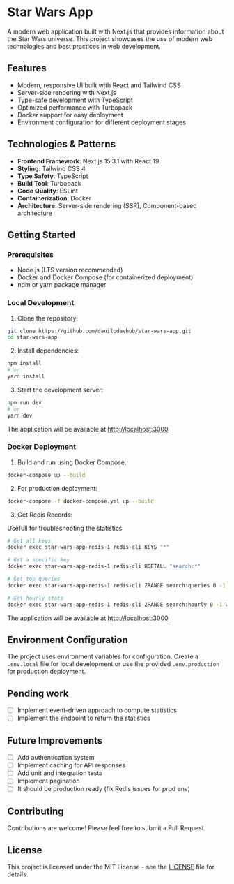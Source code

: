 # Star Wars App

A modern web application built with Next.js that provides information about the Star Wars universe. This project showcases the use of modern web technologies and best practices in web development.

## Features

- Modern, responsive UI built with React and Tailwind CSS
- Server-side rendering with Next.js
- Type-safe development with TypeScript
- Optimized performance with Turbopack
- Docker support for easy deployment
- Environment configuration for different deployment stages

## Technologies & Patterns

- **Frontend Framework**: Next.js 15.3.1 with React 19
- **Styling**: Tailwind CSS 4
- **Type Safety**: TypeScript
- **Build Tool**: Turbopack
- **Code Quality**: ESLint
- **Containerization**: Docker
- **Architecture**: Server-side rendering (SSR), Component-based architecture

## Getting Started

### Prerequisites

- Node.js (LTS version recommended)
- Docker and Docker Compose (for containerized deployment)
- npm or yarn package manager

### Local Development

1. Clone the repository:
```bash
git clone https://github.com/danilodevhub/star-wars-app.git
cd star-wars-app
```

2. Install dependencies:
```bash
npm install
# or
yarn install
```

3. Start the development server:
```bash
npm run dev
# or
yarn dev
```

The application will be available at [http://localhost:3000](http://localhost:3000)

### Docker Deployment

1. Build and run using Docker Compose:
```bash
docker-compose up --build
```

2. For production deployment:
```bash
docker-compose -f docker-compose.yml up --build
```

3. Get Redis Records:

Usefull for troubleshooting the statistics

```bash
# Get all keys
docker exec star-wars-app-redis-1 redis-cli KEYS "*"

# Get a specific key
docker exec star-wars-app-redis-1 redis-cli HGETALL "search:*"

# Get top queries
docker exec star-wars-app-redis-1 redis-cli ZRANGE search:queries 0 -1 WITHSCORES

# Get hourly stats
docker exec star-wars-app-redis-1 redis-cli ZRANGE search:hourly 0 -1 WITHSCORES
```

The application will be available at [http://localhost:3000](http://localhost:3000)

## Environment Configuration

The project uses environment variables for configuration. Create a `.env.local` file for local development or use the provided `.env.production` for production deployment.

## Pending work

- [ ] Implement event-driven approach to compute statistics
- [ ] Implement the endpoint to return the statistics

## Future Improvements

- [ ] Add authentication system
- [ ] Implement caching for API responses
- [ ] Add unit and integration tests
- [ ] Implement pagination
- [ ] It should be production ready (fix Redis issues for prod env)

## Contributing

Contributions are welcome! Please feel free to submit a Pull Request.

## License

This project is licensed under the MIT License - see the [LICENSE](LICENSE) file for details.
